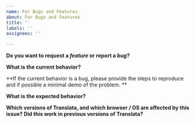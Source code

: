 ```yaml
---
name: For Bugs and Features
about: For Bugs and Features
title: ''
labels: ''
assignees: ''

---
```


**Do you want to request a *feature* or report a *bug*?**

**What is the current behavior?**

**If the current behavior is a bug, please provide the steps to reproduce and if possible a minimal demo of the problem. **

**What is the expected behavior?**

**Which versions of Translata, and which browser / OS are affected by this issue? Did this work in previous versions of Translata?**
